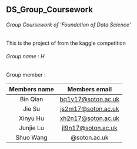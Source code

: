 ## DS_Group_Coursework
###### Group Coursework of 'Foundation of Data Science'
This is the project of from the kaggle competition
###### Group name : H 
Group member    : <br>

|Members name | Members email|
|:------------: | :-------------:|
|Bin Qian     | bq1y17@soton.ac.uk|
|Jie Su       | js2m17@soton.ac.uk|
|Xinyu Hu     | xh2n17@soton.ac.uk|
|Junjie Lu    | jl9n17@soton.ac.uk|
|Shuo Wang    | @soton.ac.uk|
